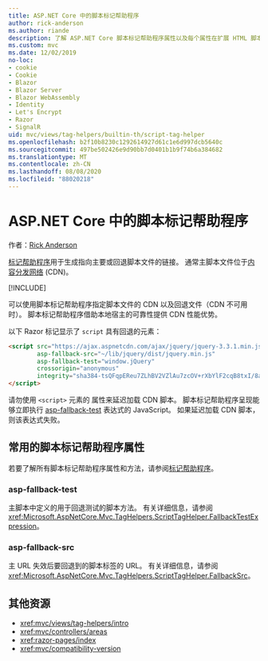 ```yaml
---
title: ASP.NET Core 中的脚本标记帮助程序
author: rick-anderson
ms.author: riande
description: 了解 ASP.NET Core 脚本标记帮助程序属性以及每个属性在扩展 HTML 脚本标记的行为中所起的作用。
ms.custom: mvc
ms.date: 12/02/2019
no-loc:
- cookie
- Cookie
- Blazor
- Blazor Server
- Blazor WebAssembly
- Identity
- Let's Encrypt
- Razor
- SignalR
uid: mvc/views/tag-helpers/builtin-th/script-tag-helper
ms.openlocfilehash: b2f10b8230c1292614927d61c1e6d997dcb5640c
ms.sourcegitcommit: 497be502426e9d90bb7d0401b1b9f74b6a384682
ms.translationtype: MT
ms.contentlocale: zh-CN
ms.lasthandoff: 08/08/2020
ms.locfileid: "88020218"
---
```

# <a name="script-tag-helper-in-aspnet-core"></a>ASP.NET Core 中的脚本标记帮助程序

作者：[Rick Anderson](https://twitter.com/RickAndMSFT)

[标记帮助程序](xref:Microsoft.AspNetCore.Mvc.TagHelpers.ScriptTagHelper)用于生成指向主要或回退脚本文件的链接。 通常主脚本文件位于[内容分发网络](/office365/enterprise/content-delivery-networks#what-exactly-is-a-cdn) (CDN)。

[!INCLUDE[](~/includes/cdn.md)]

可以使用脚本标记帮助程序指定脚本文件的 CDN 以及回退文件（CDN 不可用时）。 脚本标记帮助程序借助本地宿主的可靠性提供 CDN 性能优势。

以下 Razor 标记显示了 `script` 具有回退的元素：

```html
<script src="https://ajax.aspnetcdn.com/ajax/jquery/jquery-3.3.1.min.js"
        asp-fallback-src="~/lib/jquery/dist/jquery.min.js"
        asp-fallback-test="window.jQuery"
        crossorigin="anonymous"
        integrity="sha384-tsQFqpEReu7ZLhBV2VZlAu7zcOV+rXbYlF2cqB8txI/8aZajjp4Bqd+V6D5IgvKT">
</script>
```

请勿使用 `<script>` 元素的 [](https://developer.mozilla.org/docs/Web/HTML/Element/script) 属性来延迟加载 CDN 脚本。 脚本标记帮助程序呈现能够立即执行 [asp-fallback-test](#asp-fallback-test) 表达式的 JavaScript。 如果延迟加载 CDN 脚本，则该表达式失败。

## <a name="commonly-used-script-tag-helper-attributes"></a>常用的脚本标记帮助程序属性

若要了解所有脚本标记帮助程序属性和方法，请参阅[标记帮助程序](xref:Microsoft.AspNetCore.Mvc.TagHelpers.ScriptTagHelper)。

### <a name="asp-fallback-test"></a>asp-fallback-test

主脚本中定义的用于回退测试的脚本方法。 有关详细信息，请参阅 <xref:Microsoft.AspNetCore.Mvc.TagHelpers.ScriptTagHelper.FallbackTestExpression>。

### <a name="asp-fallback-src"></a>asp-fallback-src

主 URL 失效后要回退到的脚本标签的 URL。 有关详细信息，请参阅 <xref:Microsoft.AspNetCore.Mvc.TagHelpers.ScriptTagHelper.FallbackSrc>。

## <a name="additional-resources"></a>其他资源

* <xref:mvc/views/tag-helpers/intro>
* <xref:mvc/controllers/areas>
* <xref:razor-pages/index>
* <xref:mvc/compatibility-version>
